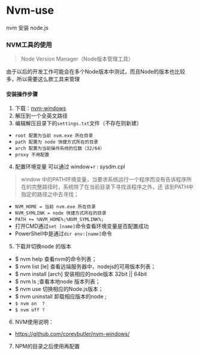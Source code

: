 # Nvm-use
nvm 安装 node.js
### NVM工具的使用

> Node Version Manager（Node版本管理工具）

由于以后的开发工作可能会在多个Node版本中测试，而且Node的版本也比较多，所以需要这么款工具来管理


#### 安装操作步骤

1. 下载：[nvm-windows](https://github.com/coreybutler/nvm-windows/releases/download/1.1.0/nvm-noinstall.zip)
2. 解压到一个全英文路径
3. 编辑解压目录下的`settings.txt`文件（不存在则新建）

  + `root 配置为当前 nvm.exe 所在目录`
  + `path 配置为 node 快捷方式所在的目录`
  + `arch 配置为当前操作系统的位数（32/64）`
  + `proxy 不用配置`

4. 配置环境变量 可以通过 window+r  : sysdm.cpl
  > window 中的PATH环境变量，当要求系统运行一个程序而没有告诉程序所在的完整路径时，系统除了在当前目录下寻找该程序之外，还
  > 该到PATH中指定的路径之中去寻找；
  
  + `NVM_HOME = 当前 nvm.exe 所在目录`
  + `NVM_SYMLINK = node 快捷方式所在的目录`
  + `PATH += %NVM_HOME%;%NVM_SYMLINK%;`
  + 打开CMD通过`set [name]`命令查看环境变量是否配置成功
  + PowerShell中是通过`dir env:[name]`命令

5. 下载并切换node 的版本
  + $ nvm help 查看nvm的命令列表；
  + $ nvm list [<availab></availab>le] 查看远端服务器中，nodejs的可用版本列表；
  + $ nvm install <version> [arch] 安装相应的node版本 32bit || 64bit
  + $ nvm ls ;查看本地node 版本列表；
  + $ nvm use <version> 切换相应的Node.js版本； 
  + $ nvm uninstall <version> 卸载相应版本的node ;
  + ``$ nvm on  ?``
  + ``$ nvm off ?``
6. NVM使用说明：

  + https://github.com/coreybutler/nvm-windows/

7. NPM的目录之后使用再配置
